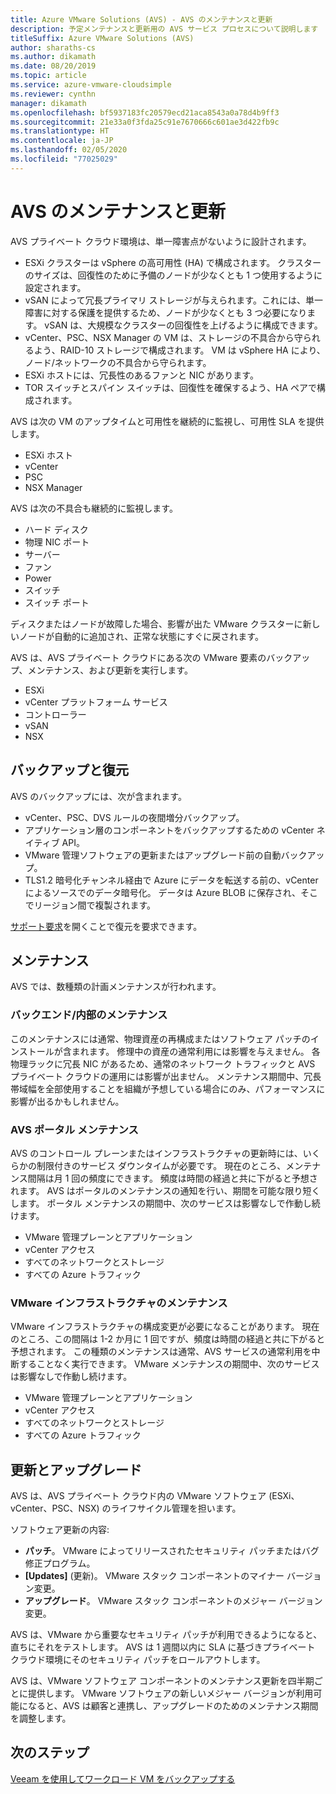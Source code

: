 ```yaml
---
title: Azure VMware Solutions (AVS) - AVS のメンテナンスと更新
description: 予定メンテナンスと更新用の AVS サービス プロセスについて説明します
titleSuffix: Azure VMware Solutions (AVS)
author: sharaths-cs
ms.author: dikamath
ms.date: 08/20/2019
ms.topic: article
ms.service: azure-vmware-cloudsimple
ms.reviewer: cynthn
manager: dikamath
ms.openlocfilehash: bf5937183fc20579ecd21aca8543a0a78d4b9ff3
ms.sourcegitcommit: 21e33a0f3fda25c91e7670666c601ae3d422fb9c
ms.translationtype: HT
ms.contentlocale: ja-JP
ms.lasthandoff: 02/05/2020
ms.locfileid: "77025029"
---
```

# <a name="avs-maintenance-and-updates"></a>AVS のメンテナンスと更新

AVS プライベート クラウド環境は、単一障害点がないように設計されます。

* ESXi クラスターは vSphere の高可用性 (HA) で構成されます。 クラスターのサイズは、回復性のために予備のノードが少なくとも 1 つ使用するように設定されます。
* vSAN によって冗長プライマリ ストレージが与えられます。これには、単一障害に対する保護を提供するため、ノードが少なくとも 3 つ必要になります。 vSAN は、大規模なクラスターの回復性を上げるように構成できます。
* vCenter、PSC、NSX Manager の VM は、ストレージの不具合から守られるよう、RAID-10 ストレージで構成されます。 VM は vSphere HA により、ノード/ネットワークの不具合から守られます。
* ESXi ホストには、冗長性のあるファンと NIC があります。
* TOR スイッチとスパイン スイッチは、回復性を確保するよう、HA ペアで構成されます。

AVS は次の VM のアップタイムと可用性を継続的に監視し、可用性 SLA を提供します。

* ESXi ホスト
* vCenter
* PSC
* NSX Manager

AVS は次の不具合も継続的に監視します。

* ハード ディスク
* 物理 NIC ポート
* サーバー
* ファン
* Power
* スイッチ
* スイッチ ポート

ディスクまたはノードが故障した場合、影響が出た VMware クラスターに新しいノードが自動的に追加され、正常な状態にすぐに戻されます。

AVS は、AVS プライベート クラウドにある次の VMware 要素のバックアップ、メンテナンス、および更新を実行します。

* ESXi
* vCenter プラットフォーム サービス
* コントローラー
* vSAN
* NSX

## <a name="back-up-and-restore"></a>バックアップと復元

AVS のバックアップには、次が含まれます。

* vCenter、PSC、DVS ルールの夜間増分バックアップ。
* アプリケーション層のコンポーネントをバックアップするための vCenter ネイティブ API。
* VMware 管理ソフトウェアの更新またはアップグレード前の自動バックアップ。
* TLS1.2 暗号化チャンネル経由で Azure にデータを転送する前の、vCenter によるソースでのデータ暗号化。 データは Azure BLOB に保存され、そこでリージョン間で複製されます。

[サポート要求](https://portal.azure.com/#blade/Microsoft_Azure_Support/HelpAndSupportBlade/newsupportrequest)を開くことで復元を要求できます。

## <a name="maintenance"></a>メンテナンス

AVS では、数種類の計画メンテナンスが行われます。

### <a name="backendinternal-maintenance"></a>バックエンド/内部のメンテナンス

このメンテナンスには通常、物理資産の再構成またはソフトウェア パッチのインストールが含まれます。 修理中の資産の通常利用には影響を与えません。 各物理ラックに冗長 NIC があるため、通常のネットワーク トラフィックと AVS プライベート クラウドの運用には影響が出ません。 メンテナンス期間中、冗長帯域幅を全部使用することを組織が予想している場合にのみ、パフォーマンスに影響が出るかもしれません。

### <a name="avs-portal-maintenance"></a>AVS ポータル メンテナンス

AVS のコントロール プレーンまたはインフラストラクチャの更新時には、いくらかの制限付きのサービス ダウンタイムが必要です。 現在のところ、メンテナンス間隔は月 1 回の頻度にできます。 頻度は時間の経過と共に下がると予想されます。 AVS はポータルのメンテナンスの通知を行い、期間を可能な限り短くします。 ポータル メンテナンスの期間中、次のサービスは影響なしで作動し続けます。

* VMware 管理プレーンとアプリケーション
* vCenter アクセス
* すべてのネットワークとストレージ
* すべての Azure トラフィック

### <a name="vmware-infrastructure-maintenance"></a>VMware インフラストラクチャのメンテナンス

VMware インフラストラクチャの構成変更が必要になることがあります。 現在のところ、この間隔は 1-2 か月に 1 回ですが、頻度は時間の経過と共に下がると予想されます。 この種類のメンテナンスは通常、AVS サービスの通常利用を中断することなく実行できます。 VMware メンテナンスの期間中、次のサービスは影響なしで作動し続けます。

* VMware 管理プレーンとアプリケーション
* vCenter アクセス
* すべてのネットワークとストレージ
* すべての Azure トラフィック

## <a name="updates-and-upgrades"></a>更新とアップグレード

AVS は、AVS プライベート クラウド内の VMware ソフトウェア (ESXi、vCenter、PSC、NSX) のライフサイクル管理を担います。

ソフトウェア更新の内容:

* **パッチ**。 VMware によってリリースされたセキュリティ パッチまたはバグ修正プログラム。
* **[Updates]** (更新)。 VMware スタック コンポーネントのマイナー バージョン変更。
* **アップグレード**。 VMware スタック コンポーネントのメジャー バージョン変更。

AVS は、VMware から重要なセキュリティ パッチが利用できるようになると、直ちにそれをテストします。 AVS は 1 週間以内に SLA に基づきプライベート クラウド環境にそのセキュリティ パッチをロールアウトします。

AVS は、VMware ソフトウェア コンポーネントのメンテナンス更新を四半期ごとに提供します。 VMware ソフトウェアの新しいメジャー バージョンが利用可能になると、AVS は顧客と連携し、アップグレードのためのメンテナンス期間を調整します。

## <a name="next-steps"></a>次のステップ

[Veeam を使用してワークロード VM をバックアップする](backup-workloads-veeam.md)
